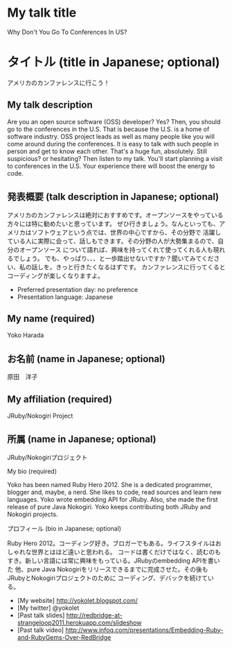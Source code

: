 # My talk title
Why Don't You Go To Conferences In US?

# タイトル (title in Japanese; optional)
アメリカのカンファレンスに行こう！

## My talk description

Are you an open source software (OSS) developer? Yes? Then, you should go to the conferences
 in the U.S. That is because the U.S. is a home of software industry. OSS project leads
 as well as many people like you will come around during the conferences. It is easy to
 talk with such people in person and get to know each other. That's a huge fun, absolutely.
Still suspicious? or hesitating? Then listen to my talk. You'll start planning a visit
 to conferences in the U.S. Your experience there will boost the energy to code.

## 発表概要 (talk description in Japanese; optional)

アメリカのカンファレンスは絶対におすすめです。オープンソースをやっている方々には特に勧めたいと思っています。
ぜひ行きましょう。なんといっても、アメリカはソフトウェアという点では、世界の中心ですから、その分野で
活躍している人に実際に会って、話しもできます。その分野の人が大勢集まるので、自分のオープンソース
について語れば、興味を持ってくれて使ってくれる人も現れるでしょう。
でも、やっぱり、、、と一歩踏出せないですか？聞いてみてください、私の話しを。きっと行きたくなるはずです。
カンファレンスに行ってくるとコーディングが楽しくなりますよ。

- Preferred presentation day: no preference
- Presentation language: Japanese

## My name (required)

Yoko Harada

## お名前 (name in Japanese; optional)

原田　洋子

## My affiliation (required)

JRuby/Nokogiri Project

## 所属 (name in Japanese; optional)

JRuby/Nokogiriプロジェクト

My bio (required)

Yoko has been named Ruby Hero 2012. She is a dedicated programmer, blogger and,
maybe, a nerd. She likes to code, read sources and learn new languages. Yoko wrote
embedding API for JRuby. Also, she made the first release of pure Java Nokogiri.
Yoko keeps contributing both JRuby and Nokogiri projects.

プロフィール (bio in Japanese; optional)

Ruby Hero 2012。コーディング好き。ブロガーでもある。ライフスタイルはおしゃれな世界とはほど遠いと思われる。
コードは書くだけではなく、読むのもすき。新しい言語には常に興味をもっている。JRubyのembedding APIを書いた
他、pure Java Nokogiriをリリースできるまでに完成させた。その後もJRubyとNokogiriプロジェクトのために
コーディング、デバックを続けている。

- [My website] http://yokolet.blogspot.com/
- [My twitter] @yokolet
- [Past talk slides] http://redbridge-at-strangeloop2011.herokuapp.com/slideshow
- [Past talk video] http://www.infoq.com/presentations/Embedding-Ruby-and-RubyGems-Over-RedBridge
